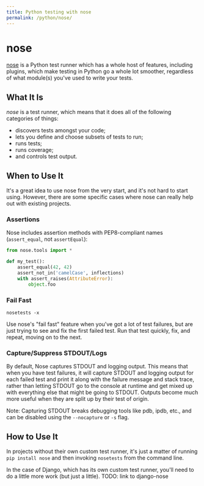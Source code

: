 ```yaml
---
title: Python testing with nose
permalink: /python/nose/
---
```


# nose
[nose] is a Python test runner which has a whole host of features, including plugins, which make testing in Python go a whole lot smoother, regardless
of what module(s) you've used to write your tests.

## What It Is
*nose* is a test runner, which means that it does all of the following categories of things:

  * discovers tests amongst your code;
  * lets you define and choose subsets of tests to run;
  * runs tests;
  * runs coverage;
  * and controls test output.

## When to Use It
It's a great idea to use nose from the very start, and it's not hard to start using. However, there are some specific cases where nose can really help out with existing projects.

### Assertions
Nose includes assertion methods with PEP8-compliant names (`assert_equal`, not `assertEqual`):

```python
from nose.tools import *

def my_test():
    assert_equal(42, 42)
    assert_not_in('camelCase', inflections)
    with assert_raises(AttributeError):
        object.foo
```

### Fail Fast
`nosetests -x`

Use nose's "fail fast" feature when you've got a lot of test failures, but are just trying to see and fix the first failed test. Run that test quickly, fix, and repeat, moving on to the next.

### Capture/Suppress STDOUT/Logs
By default, Nose captures STDOUT and logging output. This means that when you have test failures, it will capture STDOUT and logging output for each failed test and print it
along with the failure message and stack trace, rather than letting STDOUT go to the console at runtime and get mixed up with everything else that might be going to STDOUT.
Outputs become much more useful when they are split up by their test of origin.

Note: Capturing STDOUT breaks debugging tools like pdb, ipdb, etc., and can be disabled using the `--nocapture` or `-s` flag.

## How to Use It
In projects without their own custom test runner, it's just a matter of running `pip install nose` and then invoking `nosetests` from the command line.

In the case of Django, which has its own custom test runner, you'll need to do a little more work (but just a little). TODO: link to django-nose

[nose]: https://nose.readthedocs.org/en/latest/
